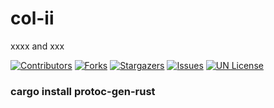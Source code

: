 

# col-ii

xxxx and xxx

<!-- PROJECT SHIELDS -->

[![Contributors][contributors-shield]][contributors-url]
[![Forks][forks-shield]][forks-url]
[![Stargazers][stars-shield]][stars-url]
[![Issues][issues-shield]][issues-url]
[![UN License][license-shield]][license-url]


### cargo install protoc-gen-rust



<!-- links -->
[your-project-path]:watchgou/col-ii
[contributors-shield]:https://img.shields.io/github/contributors/watchgou/col-ii.svg?style=flat-square
[contributors-url]: https://github.com/watchgou/col-ii/graphs/contributors
[forks-shield]: https://img.shields.io/github/forks/watchgou/col-ii.svg?style=flat-square
[forks-url]: https://github.com/watchgou/col-ii/network/members
[stars-shield]: https://img.shields.io/github/stars/watchgou/col-ii.svg?style=flat-square
[stars-url]: https://github.com/watchgou/col-ii/stargazers
[issues-shield]:https://img.shields.io/github/issues/watchgou/col-ii.svg?style=flat-square
[issues-url]: https://github.com/watchgou/col-ii.svg
[license-shield]: https://img.shields.io/github/license/watchgou/col-ii.svg?style=flat-square
[license-url]: https://github.com/watchgou/col-ii/blob/main/LICENSE